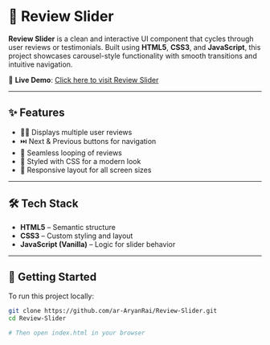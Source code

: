 # 💬 Review Slider

**Review Slider** is a clean and interactive UI component that cycles through user reviews or testimonials. Built using **HTML5**, **CSS3**, and **JavaScript**, this project showcases carousel-style functionality with smooth transitions and intuitive navigation.

🔗 **Live Demo**: [Click here to visit Review Slider](https://ar-aryanrai.github.io/Review-Slider/)

---

## ✨ Features

- 🧍‍♂️ Displays multiple user reviews  
- ⏭️ Next & Previous buttons for navigation  
- 🔄 Seamless looping of reviews  
- 💅 Styled with CSS for a modern look  
- 📱 Responsive layout for all screen sizes  

---

## 🛠 Tech Stack

- **HTML5** – Semantic structure  
- **CSS3** – Custom styling and layout  
- **JavaScript (Vanilla)** – Logic for slider behavior  

---

## 🚀 Getting Started

To run this project locally:

```bash
git clone https://github.com/ar-AryanRai/Review-Slider.git
cd Review-Slider
```
```bash
# Then open index.html in your browser
```
